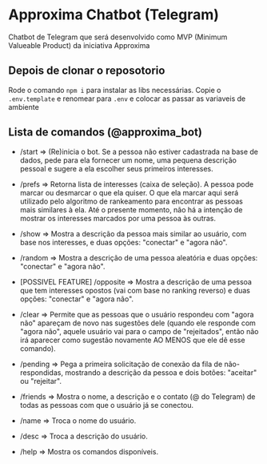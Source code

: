 # Approxima Chatbot (Telegram)

Chatbot de Telegram que será desenvolvido como MVP (Minimum Valueable Product) da iniciativa Approxima

## Depois de clonar o reposotorio

Rode o comando `npm i` para instalar as libs necessárias.
Copie o `.env.template` e renomear para `.env` e colocar as passar as variaveis de ambiente

## Lista de comandos (@approxima_bot)

- /start => (Re)inicia o bot. Se a pessoa não estiver cadastrada na base de dados, pede para ela fornecer um nome, uma pequena descrição pessoal e sugere a ela escolher seus primeiros interesses.

- /prefs => Retorna lista de interesses (caixa de seleção). A pessoa pode marcar ou desmarcar o que ela quiser. O que ela marcar aqui será utilizado pelo algoritmo de rankeamento para encontrar as pessoas mais similares à ela. Até o presente momento, não há a intenção de mostrar os interesses marcados por uma pessoa às outras.

- /show => Mostra a descrição da pessoa mais similar ao usuário, com base nos interesses, e duas opções: "conectar" e "agora não".

- /random => Mostra a descrição de uma pessoa aleatória e duas opções: "conectar" e "agora não".

- [POSSIVEL FEATURE] /opposite => Mostra a descrição de uma pessoa que tem interesses opostos (vai com base no ranking reverso) e duas opções: "conectar" e "agora não".

- /clear => Permite que as pessoas que o usuário respondeu com "agora não" apareçam de novo nas sugestões dele (quando ele responde com "agora não", aquele usuário vai para o campo de "rejeitados", então não irá aparecer como sugestão novamente AO MENOS que ele dê esse comando).

- /pending => Pega a primeira solicitação de conexão da fila de não-respondidas, mostrando a descrição da pessoa e dois botões: "aceitar" ou "rejeitar".

- /friends => Mostra o nome, a descrição e o contato (@ do Telegram) de todas as pessoas com que o usuário já se conectou.

- /name => Troca o nome do usuário.

- /desc => Troca a descrição do usuário.

- /help => Mostra os comandos disponíveis.
